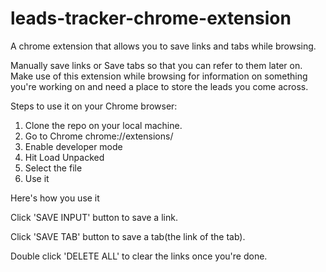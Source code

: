 # leads-tracker-chrome-extension
A chrome extension that allows you to save links and tabs while browsing. 

Manually save links or Save tabs so that you can refer to them later on. 
Make use of this extension while browsing for information on something you're working on and need a place to store the leads you come across.

Steps to use it on your Chrome browser:

1. Clone the repo on your local machine.
2. Go to Chrome chrome://extensions/ 
3. Enable developer mode
4. Hit Load Unpacked
5. Select the file
6. Use it

Here's how you use it

Click 'SAVE INPUT' button to save a link.

Click 'SAVE TAB' button to save a tab(the link of the tab).

Double click 'DELETE ALL' to clear the links once you're done.
